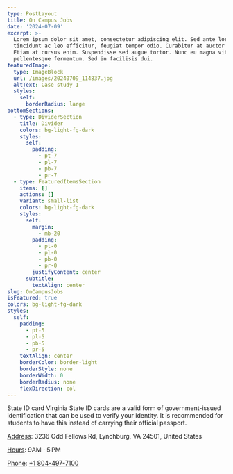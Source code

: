 ```yaml
---
type: PostLayout
title: On Campus Jobs
date: '2024-07-09'
excerpt: >-
  Lorem ipsum dolor sit amet, consectetur adipiscing elit. Sed ante lorem,
  tincidunt ac leo efficitur, feugiat tempor odio. Curabitur at auctor sapien.
  Etiam at cursus enim. Suspendisse sed augue tortor. Nunc eu magna vitae lorem
  pellentesque fermentum. Sed in facilisis dui.
featuredImage:
  type: ImageBlock
  url: /images/20240709_114837.jpg
  altText: Case study 1
  styles:
    self:
      borderRadius: large
bottomSections:
  - type: DividerSection
    title: Divider
    colors: bg-light-fg-dark
    styles:
      self:
        padding:
          - pt-7
          - pl-7
          - pb-7
          - pr-7
  - type: FeaturedItemsSection
    items: []
    actions: []
    variant: small-list
    colors: bg-light-fg-dark
    styles:
      self:
        margin:
          - mb-20
        padding:
          - pt-0
          - pl-0
          - pb-0
          - pr-0
        justifyContent: center
      subtitle:
        textAlign: center
slug: OnCampusJobs
isFeatured: true
colors: bg-light-fg-dark
styles:
  self:
    padding:
      - pt-5
      - pl-5
      - pb-5
      - pr-5
    textAlign: center
    borderColor: border-light
    borderStyle: none
    borderWidth: 0
    borderRadius: none
    flexDirection: col
---
```

State ID card
Virginia State ID cards are a valid form of government-issued identification that can be used to verify your identity. It is recommended for students to have this instead of carrying their official passport.

[Address](https://www.google.com/search?rlz=1C1KDEC_enUS950US950\&sca_esv=9267af3241730e66\&sca_upv=1\&cs=0\&q=virginia+department+of+motor+vehicles+lynchburg+address\&ludocid=9784621816678658661\&sa=X\&ved=2ahUKEwiT-Ny859aHAxW8S2wGHQisBMUQ6BN6BAgOEAI): 3236 Odd Fellows Rd, Lynchburg, VA 24501, United States

[Hours](https://www.google.com/search?rlz=1C1KDEC_enUS950US950\&sca_esv=9267af3241730e66\&sca_upv=1\&cs=0\&q=virginia+department+of+motor+vehicles+lynchburg+hours\&ludocid=9784621816678658661\&sa=X\&ved=2ahUKEwiT-Ny859aHAxW8S2wGHQisBMUQ6BN6BAgREAI): 9AM ⋅ 5 PM

[Phone](https://www.google.com/search?rlz=1C1KDEC_enUS950US950\&sca_esv=9267af3241730e66\&sca_upv=1\&cs=0\&q=virginia+department+of+motor+vehicles+lynchburg+phone\&ludocid=9784621816678658661\&sa=X\&ved=2ahUKEwiT-Ny859aHAxW8S2wGHQisBMUQ6BN6BAgVEAI): [+1 804-497-7100](https://www.google.com/search?q=drivers+license+lynchburg\&sca_esv=9267af3241730e66\&sca_upv=1\&rlz=1C1KDEC_enUS950US950\&ei=DhStZvHxBMW9seMPzIuCWA\&ved=0ahUKEwjxsI-659aHAxXFXmwGHcyFAAsQ4dUDCBA\&uact=5\&oq=drivers+license+lynchburg\&gs_lp=Egxnd3Mtd2l6LXNlcnAiGWRyaXZlcnMgbGljZW5zZSBseW5jaGJ1cmcyBhAAGBYYHjIGEAAYFhgeMgoQABgWGAoYHhgPMgsQABiABBiGAxiKBTILEAAYgAQYhgMYigUyCxAAGIAEGIYDGIoFMgsQABiABBiGAxiKBTILEAAYgAQYhgMYigUyCBAAGKIEGIkFMggQABiABBiiBEiMElCfBliNEXAAeAOQAQCYAeMBoAH0CqoBBTAuNy4xuAEDyAEA-AEBmAIKoAKXC8ICBBAAGEfCAgUQABiABMICBxAAGIAEGArCAggQABgWGB4YD5gDAIgGAZAGCJIHBTIuNy4xoAepPQ\&sclient=gws-wiz-serp\&lqi=Chlkcml2ZXJzIGxpY2Vuc2UgbHluY2hidXJnSOnE0eTnlYCACFohEAAQARgCIhlkcml2ZXJzIGxpY2Vuc2UgbHluY2hidXJnkgEcZGVwYXJ0bWVudF9vZl9tb3Rvcl92ZWhpY2xlc5oBI0NoWkRTVWhOTUc5blMwVkpRMEZuU1VSbGFHTmllVkozRUFFqgFhCggvbS8wY3cydBABKhMiD2RyaXZlcnMgbGljZW5zZSgAMh8QASIbs92jQwzJYqUaI33M6bJenZUoFesGOWvACCHCMh0QAiIZZHJpdmVycyBsaWNlbnNlIGx5bmNoYnVyZw#)

